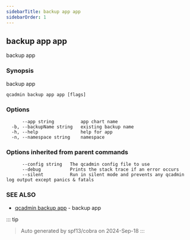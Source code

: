 ```yaml
---
sidebarTitle: backup app app
sidebarOrder: 1
---
```


## backup app app

backup app

### Synopsis

backup app

```
qcadmin backup app app [flags]
```

### Options

```
      --app string          app chart name
  -b, --backupName string   existing backup name
  -h, --help                help for app
  -n, --namespace string    namespace
```

### Options inherited from parent commands

```
      --config string   The qcadmin config file to use
      --debug           Prints the stack trace if an error occurs
      --silent          Run in silent mode and prevents any qcadmin log output except panics & fatals
```

### SEE ALSO

* [qcadmin backup app](backup_app.md)	 - backup app

::: tip
>Auto generated by spf13/cobra on 2024-Sep-18
:::